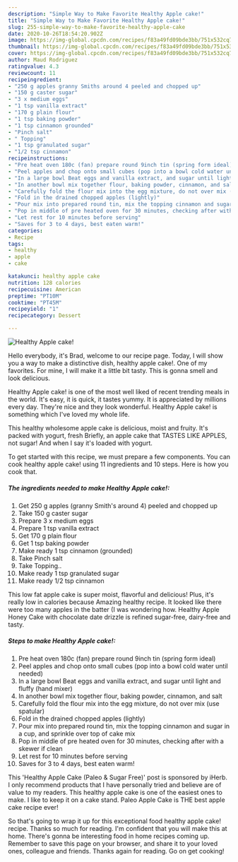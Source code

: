 ```yaml
---
description: "Simple Way to Make Favorite Healthy Apple cake!"
title: "Simple Way to Make Favorite Healthy Apple cake!"
slug: 255-simple-way-to-make-favorite-healthy-apple-cake
date: 2020-10-26T18:54:20.902Z
image: https://img-global.cpcdn.com/recipes/f83a49fd09bde3bb/751x532cq70/healthy-apple-cake-recipe-main-photo.jpg
thumbnail: https://img-global.cpcdn.com/recipes/f83a49fd09bde3bb/751x532cq70/healthy-apple-cake-recipe-main-photo.jpg
cover: https://img-global.cpcdn.com/recipes/f83a49fd09bde3bb/751x532cq70/healthy-apple-cake-recipe-main-photo.jpg
author: Maud Rodriguez
ratingvalue: 4.3
reviewcount: 11
recipeingredient:
- "250 g apples granny Smiths around 4 peeled and chopped up"
- "150 g caster sugar"
- "3 x medium eggs"
- "1 tsp vanilla extract"
- "170 g plain flour"
- "1 tsp baking powder"
- "1 tsp cinnamon grounded"
- "Pinch salt"
- " Topping"
- "1 tsp granulated sugar"
- "1/2 tsp cinnamon"
recipeinstructions:
- "Pre heat oven 180c (fan) prepare round 9inch tin (spring form ideal)"
- "Peel apples and chop onto small cubes (pop into a bowl cold water until needed)"
- "In a large bowl Beat eggs and vanilla extract, and sugar until light and fluffy (hand mixer)"
- "In another bowl mix together flour, baking powder, cinnamon, and salt"
- "Carefully fold the flour mix into the egg mixture, do not over mix (use spatular)"
- "Fold in the drained chopped apples (lightly)"
- "Pour mix into prepared round tin, mix the topping cinnamon and sugar in a cup, and sprinkle over top of cake mix"
- "Pop in middle of pre heated oven for 30 minutes, checking after with a skewer if clean"
- "Let rest for 10 minutes before serving"
- "Saves for 3 to 4 days, best eaten warm!"
categories:
- Recipe
tags:
- healthy
- apple
- cake

katakunci: healthy apple cake 
nutrition: 128 calories
recipecuisine: American
preptime: "PT10M"
cooktime: "PT45M"
recipeyield: "1"
recipecategory: Dessert

---
```



![Healthy Apple cake!](https://img-global.cpcdn.com/recipes/f83a49fd09bde3bb/751x532cq70/healthy-apple-cake-recipe-main-photo.jpg)

Hello everybody, it's Brad, welcome to our recipe page. Today, I will show you a way to make a distinctive dish, healthy apple cake!. One of my favorites. For mine, I will make it a little bit tasty. This is gonna smell and look delicious.

Healthy Apple cake! is one of the most well liked of recent trending meals in the world. It's easy, it is quick, it tastes yummy. It is appreciated by millions every day. They're nice and they look wonderful. Healthy Apple cake! is something which I've loved my whole life.

This healthy wholesome apple cake is delicious, moist and fruity. It&#39;s packed with yogurt, fresh Briefly, an apple cake that TASTES LIKE APPLES, not sugar! And when I say it&#39;s loaded with yogurt.


To get started with this recipe, we must prepare a few components. You can cook healthy apple cake! using 11 ingredients and 10 steps. Here is how you cook that.

<!--inarticleads1-->

##### The ingredients needed to make Healthy Apple cake!:

1. Get 250 g apples (granny Smith&#39;s around 4) peeled and chopped up
1. Take 150 g caster sugar
1. Prepare 3 x medium eggs
1. Prepare 1 tsp vanilla extract
1. Get 170 g plain flour
1. Get 1 tsp baking powder
1. Make ready 1 tsp cinnamon (grounded)
1. Take Pinch salt
1. Take  Topping..
1. Make ready 1 tsp granulated sugar
1. Make ready 1/2 tsp cinnamon


This low fat apple cake is super moist, flavorful and delicious! Plus, it&#39;s really low in calories because Amazing healthy recipe. It looked like there were too many apples in the batter (I was wondering how. Healthy Apple Honey Cake with chocolate date drizzle is refined sugar-free, dairy-free and tasty. 

<!--inarticleads2-->

##### Steps to make Healthy Apple cake!:

1. Pre heat oven 180c (fan) prepare round 9inch tin (spring form ideal)
1. Peel apples and chop onto small cubes (pop into a bowl cold water until needed)
1. In a large bowl Beat eggs and vanilla extract, and sugar until light and fluffy (hand mixer)
1. In another bowl mix together flour, baking powder, cinnamon, and salt
1. Carefully fold the flour mix into the egg mixture, do not over mix (use spatular)
1. Fold in the drained chopped apples (lightly)
1. Pour mix into prepared round tin, mix the topping cinnamon and sugar in a cup, and sprinkle over top of cake mix
1. Pop in middle of pre heated oven for 30 minutes, checking after with a skewer if clean
1. Let rest for 10 minutes before serving
1. Saves for 3 to 4 days, best eaten warm!


This &#39;Healthy Apple Cake (Paleo &amp; Sugar Free)&#39; post is sponsored by iHerb. I only recommend products that I have personally tried and believe are of value to my readers. This healthy apple cake is one of the easiest ones to make. I like to keep it on a cake stand. Paleo Apple Cake is THE best apple cake recipe ever! 

So that's going to wrap it up for this exceptional food healthy apple cake! recipe. Thanks so much for reading. I'm confident that you will make this at home. There's gonna be interesting food in home recipes coming up. Remember to save this page on your browser, and share it to your loved ones, colleague and friends. Thanks again for reading. Go on get cooking!

